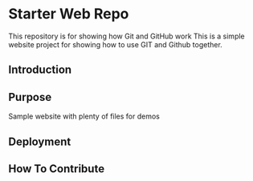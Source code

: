 # Starter Web Repo

This repository is for showing how Git and GitHub work
This is a simple website project for
showing how to use GIT and Github together.

## Introduction

## Purpose

Sample website with plenty of files for demos

## Deployment

## How To Contribute